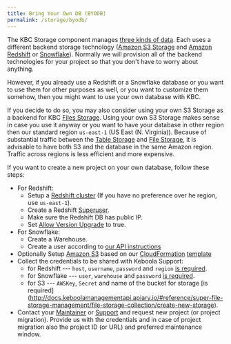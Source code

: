 ```yaml
---
title: Bring Your Own DB (BYODB)
permalink: /storage/byodb/
---
```


The KBC Storage component manages [three kinds of data](/storage/#storage-data). Each uses a different
backend storage technology ([Amazon S3 Storage](https://aws.amazon.com/s3/) and
[Amazon Redshift](https://aws.amazon.com/redshift/) or [Snowflake](https://www.snowflake.net/product/)). 
Normally we will provision all of the backend technologies for your project so that you don't have to 
worry about anything.

However, if you already use a Redshift or a Snowflake database or you want to use them for other purposes 
as well, or you want to customize them somehow, then you might want to use your own database with KBC. 

If you decide to do so, you may also consider using your own S3 Storage as a backend for KBC 
[Files Storage](/storage/file-uploads/). 
Using your own S3 Storage makes sense in case you use it anyway or you want to have your database in
other region then our standard region `us-east-1` (US East (N. Virginia)). Because of substantial traffic 
between the [Table Storage](/storage/tables/) and 
[File Storage](/storage/file-uploads/), it is advisable to have both S3 and the database in the same Amazon region. Traffic across regions is less efficient and more expensive. 

If you want to create a new project on your own database, follow these steps:

- For Redshift:
    - Setup a [Redshift cluster](http://docs.aws.amazon.com/redshift/latest/mgmt/working-with-clusters.html) (If you have no preference over he region, use `us-east-1`).
    - Create a Redshift [Superuser](http://docs.aws.amazon.com/redshift/latest/dg/r_superusers.html).
    - Make sure the Redshift DB has public IP.
    - Set [Allow Version Upgrade](http://docs.aws.amazon.com/redshift/latest/mgmt/working-with-clusters.html#working-with-clusters-overview) to true.
- For Snowflake:
    - Create a Warehouse.
    - Create a user according to [our API instructions](http://docs.keboolamanagementapi.apiary.io/#reference/super-storage-backends-management/storage-backend-collection/create-new-backend)
- Optionally Setup [Amazon S3](https://aws.amazon.com/s3/) based on our [CloudFormation](https://aws.amazon.com/cloudformation/aws-cloudformation-templates/) 
[template](https://github.com/keboola/connection/blob/master/provisioning/services-region-file-storage.json)
- Collect the credentials to be shared with Keboola Support:
    - for Redshift --- `host`, `username`, `password` and `region` [is required](http://docs.keboolamanagementapi.apiary.io/#reference/super-storage-backends-management/storage-backend-collection/create-new-backend).
    - for Snowflake --- `user`, `warehouse` and `password` [is required](http://docs.keboolamanagementapi.apiary.io/#reference/super-storage-backends-management/storage-backend-collection/create-new-backend).
    - for S3 --- `AWSKey`, `Secret` and name of the bucket for storage [is required] (http://docs.keboolamanagementapi.apiary.io/#reference/super-file-storage-management/file-storage-collection/create-new-storage).
- Contact your [Maintainer](/management/support/) or [Support](mailto:support@keboola.com) and request new project (or project migration). Provide us with the credentials and in case of project migration also the project ID (or URL) and preferred maintenance window.
